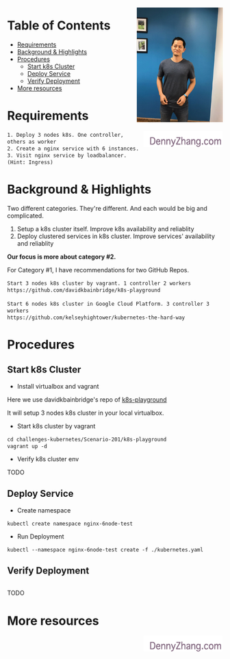<a href="https://www.dennyzhang.com"><img align="right" width="201" height="268" src="https://raw.githubusercontent.com/USDevOps/mywechat-slack-group/master/images/denny_201706.png"></a>

Table of Contents
=================

   * [Requirements](#requirements)
   * [Background &amp; Highlights](#background--highlights)
   * [Procedures](#procedures)
      * [Start k8s Cluster](#start-k8s-cluster)
      * [Deploy Service](#deploy-service)
      * [Verify Deployment](#verify-deployment)
   * [More resources](#more-resources)

# Requirements
<a href="https://www.dennyzhang.com"><img align="right" width="185" height="37" src="https://raw.githubusercontent.com/USDevOps/mywechat-slack-group/master/images/dns_small.png"></a>

```
1. Deploy 3 nodes k8s. One controller, others as worker
2. Create a nginx service with 6 instances.
3. Visit nginx service by loadbalancer. (Hint: Ingress)
```

# Background & Highlights

Two different categories. They're different. And each would be big and complicated.
1. Setup a k8s cluster itself. Improve k8s availability and reliablity
2. Deploy clustered services in k8s cluster. Improve services' availability and reliablity

**Our focus is more about category #2.**

For Category #1, I have recommendations for two GitHub Repos.
```
Start 3 nodes k8s cluster by vagrant. 1 controller 2 workers
https://github.com/davidkbainbridge/k8s-playground

Start 6 nodes k8s cluster in Google Cloud Platform. 3 controller 3 workers
https://github.com/kelseyhightower/kubernetes-the-hard-way
```

# Procedures

## Start k8s Cluster
- Install virtualbox and vagrant

Here we use davidkbainbridge's repo of [k8s-playground](https://github.com/davidkbainbridge/k8s-playground)

It will setup 3 nodes k8s cluster in your local virtualbox.

- Start k8s cluster by vagrant
```
cd challenges-kubernetes/Scenario-201/k8s-playground
vagrant up -d
```

- Verify k8s cluster env

TODO

## Deploy Service

- Create namespace
```
kubectl create namespace nginx-6node-test
```

- Run Deployment
```
kubectl --namespace nginx-6node-test create -f ./kubernetes.yaml
```

## Verify Deployment
```
```

TODO

# More resources

<a href="https://www.dennyzhang.com"><img align="right" width="185" height="37" src="https://raw.githubusercontent.com/USDevOps/mywechat-slack-group/master/images/dns_small.png"></a>
